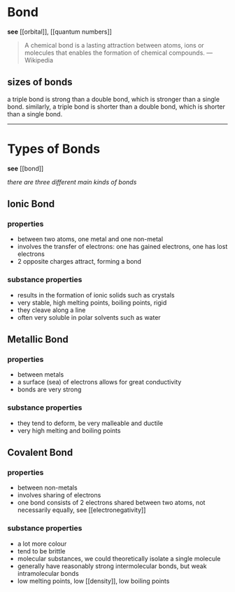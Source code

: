 # Bond

**see** [[orbital]], [[quantum numbers]]

> A chemical bond is a lasting attraction between atoms, ions or molecules that enables the formation of chemical compounds. &mdash; Wikipedia

## sizes of bonds

a triple bond is strong than a double bond, which is stronger than a single bond. similarly, a triple bond is shorter than a double bond, which is shorter than a single bond.

---

# Types of Bonds

**see** [[bond]]

_there are three different main kinds of bonds_

## Ionic Bond

### properties

- between two atoms, one metal and one non-metal
- involves the transfer of electrons: one has gained electrons, one has lost electrons
- 2 opposite charges attract, forming a bond

### substance properties

- results in the formation of ionic solids such as crystals
- very stable, high melting points, boiling points, rigid
- they cleave along a line
- often very soluble in polar solvents such as water

## Metallic Bond

### properties

- between metals
- a surface (sea) of electrons allows for great conductivity
- bonds are very strong

### substance properties

- they tend to deform, be very malleable and ductile
- very high melting and boiling points

## Covalent Bond

### properties

- between non-metals
- involves sharing of electrons
- one bond consists of 2 electrons shared between two atoms, not necessarily equally, see [[electronegativity]]

### substance properties

- a lot more colour
- tend to be brittle
- molecular substances, we could theoretically isolate a single molecule
- generally have reasonably strong intermolecular bonds, but weak intramolecular bonds
- low melting points, low [[density]], low boiling points
